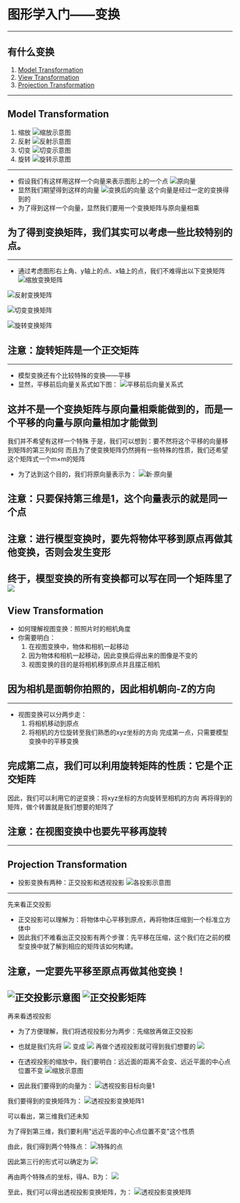 # 图形学入门——变换
---
## 有什么变换
1. [Model Transformation](#jump1)
2. [View Transformation](#jump2)
3. [Projection Transformation](#jump3)
---
<span id="jump1"> </span>
## Model Transformation
1. 缩放
![缩放示意图](https://github.com/texwood0935/Picture/blob/main/scale.png)
2. 反射
![反射示意图](https://github.com/texwood0935/Picture/blob/main/reflection.png)
3. 切变
![切变示意图](https://github.com/texwood0935/Picture/blob/main/shear.png)
4. 旋转
![旋转示意图](https://github.com/texwood0935/Picture/blob/main/rotation.png)
---
* 假设我们有这样用这样一个向量来表示图形上的一个点
![原向量](https://github.com/texwood0935/Picture/blob/main/vector.png)
* 显然我们期望得到这样的向量
![变换后的向量](https://github.com/texwood0935/Picture/blob/main/vector2.png)
这个向量是经过一定的变换得到的
* 为了得到这样一个向量，显然我们要用一个变换矩阵与原向量相乘
## 为了得到变换矩阵，我们其实可以考虑一些比较特别的点。
---
* 通过考虑图形右上角、y轴上的点、x轴上的点，我们不难得出以下变换矩阵
![缩放变换矩阵](https://github.com/texwood0935/Picture/blob/main/scale2.png)

![反射变换矩阵](https://github.com/texwood0935/Picture/blob/main/reflection2.png)

![切变变换矩阵](https://github.com/texwood0935/Picture/blob/main/shear2.png)

![旋转变换矩阵](https://github.com/texwood0935/Picture/blob/main/rotation2.png)

## 注意：旋转矩阵是一个正交矩阵 
---
* 模型变换还有个比较特殊的变换——平移
* 显然，平移前后向量关系式如下图：
![平移前后向量关系式](https://github.com/texwood0935/Picture/blob/main/translation.png)
## 这并不是一个变换矩阵与原向量相乘能做到的，而是一个平移的向量与原向量相加才能做到
我们并不希望有这样一个特殊
于是，我们可以想到：要不然将这个平移的向量移到矩阵的第三列如何
而且为了使变换矩阵仍然拥有一些特殊的性质，我们还希望这个矩阵式一个m×m的矩阵
* 为了达到这个目的，我们将原向量表示为：
![新·原向量](https://github.com/texwood0935/Picture/blob/main/new%20vector.png)
## 注意：只要保持第三维是1，这个向量表示的就是同一个点 
## 注意：进行模型变换时，要先将物体平移到原点再做其他变换，否则会发生变形
终于，模型变换的所有变换都可以写在同一个矩阵里了
![ ](https://github.com/texwood0935/Picture/blob/main/yeah.jpg)
---
<span id="jump2"> </span>
## View Transformation
* 如何理解视图变换：照照片时的相机角度
* 你需要明白：
	1. 在视图变换中，物体和相机一起移动
	2. 因为物体和相机一起移动，因此变换后得出来的图像是不变的
	3. 视图变换的目的是将相机移到原点并且摆正相机
## 因为相机是面朝你拍照的，因此相机朝向-Z的方向 
---
* 视图变换可以分两步走：
	1. 将相机移动到原点
	2. 将相机的方位旋转至我们熟悉的xyz坐标的方向
完成第一点，只需要模型变换中的平移变换
## 完成第二点，我们可以利用旋转矩阵的性质：它是个正交矩阵
因此，我们可以利用它的逆变换：将xyz坐标的方向旋转至相机的方向
再将得到的矩阵，做个转置就是我们想要的矩阵了
## 注意：在视图变换中也要先平移再旋转
---
<span id="jump3"> </span>
## Projection Transformation
* 投影变换有两种：正交投影和透视投影
![各投影示意图](https://github.com/texwood0935/Picture/blob/main/projection%20transformation.png)
---
先来看正交投影
* 正交投影可以理解为：将物体中心平移到原点，再将物体压缩到一个标准立方体中
* 因此我们不难看出正交投影有两个步骤：先平移在压缩，这个我们在之前的模型变换中就了解到相应的矩阵该如何构建。
## 注意，一定要先平移至原点再做其他变换！ 
![正交投影示意图](https://github.com/texwood0935/Picture/blob/main/ortho2.png)
![正交投影矩阵](https://github.com/texwood0935/Picture/blob/main/ortho.png)
---
再来看透视投影
* 为了方便理解，我们将透视投影分为两步：先缩放再做正交投影
* 也就是我们先将 ![ ](https://github.com/texwood0935/Picture/blob/main/per1.png) 变成 ![ ](https://github.com/texwood0935/Picture/blob/main/per3.png) 
再做个透视投影就可得到我们想要的 ![ ](https://github.com/texwood0935/Picture/blob/main/per2.png) 
* 在透视投影的缩放中，我们要明白：远近面的距离不会变、远近平面的中心点位置不变
![缩放示意图](https://github.com/texwood0935/Picture/blob/main/per4.png)

* 因此我们要得到的向量为：
![透视投影目标向量1](https://github.com/texwood0935/Picture/blob/main/per5.png)

我们要得到的变换矩阵为：
![透视投影变换矩阵1](https://github.com/texwood0935/Picture/blob/main/per7.png)

可以看出，第三维我们还未知

为了得到第三维，我们要利用"远近平面的中心点位置不变"这个性质

由此，我们得到两个特殊点：
![特殊的点](https://github.com/texwood0935/Picture/blob/main/per6.png)

因此第三行的形式可以确定为 ![ ](https://github.com/texwood0935/Picture/blob/main/per8.png)

再由两个特殊点的坐标，得A、B为：
![ ](https://github.com/texwood0935/Picture/blob/main/per9.png)

至此，我们可以得出透视投影变换矩阵，为：
![透视投影变换矩阵](https://github.com/texwood0935/Picture/blob/main/per10.png)
